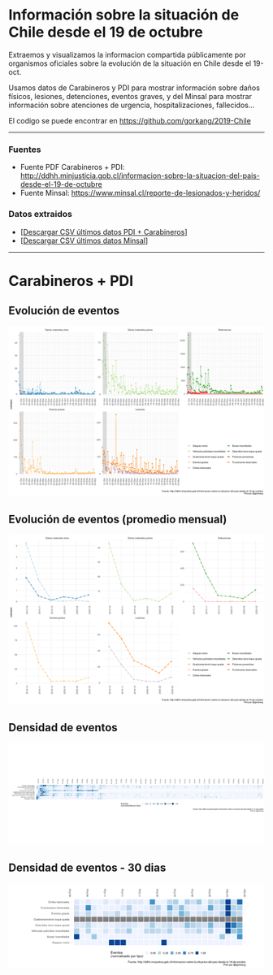 # Información sobre la situación de Chile desde el 19 de octubre

Extraemos y visualizamos la informacion compartida públicamente por organismos oficiales sobre la evolución de la situación en Chile desde el 19-oct. 

Usamos datos de Carabineros y PDI para mostrar información sobre daños físicos, lesiones, detenciones, eventos graves, y del Minsal para mostrar información sobre atenciones de urgencia, hospitalizaciones, fallecidos...

El codigo se puede encontrar en https://github.com/gorkang/2019-Chile

---  

### Fuentes

* Fuente PDF Carabineros + PDI: http://ddhh.minjusticia.gob.cl/informacion-sobre-la-situacion-del-pais-desde-el-19-de-octubre  
* Fuente Minsal: https://www.minsal.cl/reporte-de-lesionados-y-heridos/


### Datos extraidos 

* [[Descargar CSV últimos datos PDI + Carabineros](outputs/data/LAST_raw_data.csv)]
* [[Descargar CSV últimos datos Minsal](outputs/data/LAST_raw_data_minsal.csv)]

---  

# Carabineros + PDI

## Evolución de eventos

[![](outputs/plot/LAST_plot_grouped.png)](outputs/plot/LAST_plot_grouped.png)

## Evolución de eventos (promedio mensual)

[![](outputs/plot/LAST_plot_grouped_monthly.png)](outputs/plot/LAST_plot_grouped_monthly.png)


## Densidad de eventos

[![](outputs/plot/LAST_plot_global_heatmap.png)](outputs/plot/LAST_plot_global_heatmap.png)

## Densidad de eventos - 30 dias

[![](outputs/plot/LAST_plot_global_heatmap_30d.png)](outputs/plot/LAST_plot_global_heatmap_30d.png)


